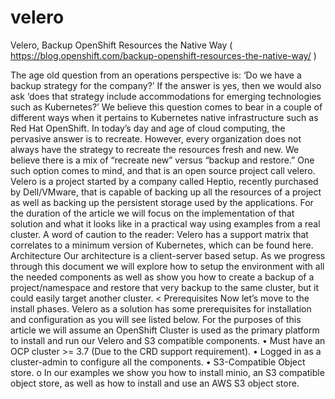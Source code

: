 # velero
Velero, Backup OpenShift Resources the Native Way
( https://blog.openshift.com/backup-openshift-resources-the-native-way/  )

The age old question from an operations perspective is: ‘Do we have a backup strategy for the company?’  If the answer is yes, then we would also ask ‘does that strategy include accommodations for emerging technologies such as Kubernetes?’ We believe this question comes to bear in a couple of different ways when it pertains to Kubernetes native infrastructure such as Red Hat OpenShift. In today’s day and age of cloud computing, the pervasive answer is to recreate. However, every organization does not always have the strategy to recreate the resources fresh and new. We believe there is a mix of “recreate new” versus “backup and restore.” One such option comes to mind, and that is an open source project call velero. Velero is a project started by a company called Heptio, recently purchased by Dell/VMware, that is capable of backing up all the resources of a project as well as backing up the persistent storage used by the applications. For the duration of the article we will focus on the implementation of that solution and what it looks like in a practical way using examples from a real cluster. A word of caution to the reader: Velero has a support matrix that correlates to a minimum version of Kubernetes, which can be found here.
Architecture
Our architecture is a client-server based setup. As we progress through this document we will explore how to setup the environment with all the needed components as well as show you how to create a backup of a project/namespace and restore that very backup to the same cluster, but it could easily target another cluster.
 <
Prerequisites
Now let’s move to the install phases. Velero as a solution has some prerequisites for installation and configuration as you will see listed below. For the purposes of this article we will assume an OpenShift Cluster is used as the primary platform to install and run our Velero and S3 compatible components.
•	Must have an OCP cluster >= 3.7 (Due to the CRD support requirement).
•	Logged in as a cluster-admin to configure all the components.
•	S3-Compatible Object store. 
o	In our examples we show you how to install minio, an S3 compatible object store, as well as how to install and use an AWS S3 object store.
 

